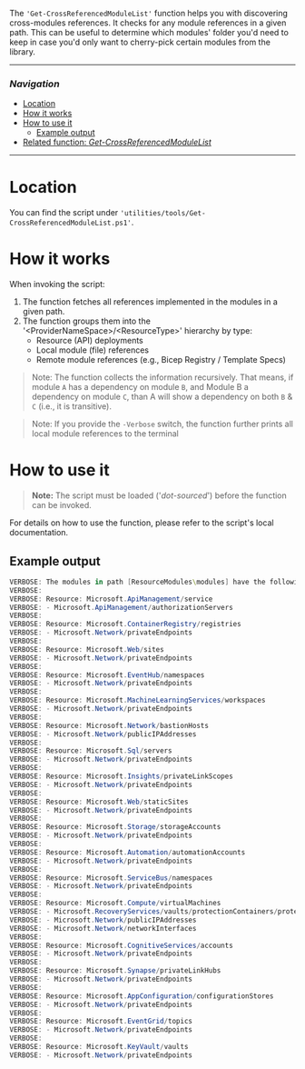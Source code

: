 The `'Get-CrossReferencedModuleList'` function helps you with discovering cross-modules references. It checks for any module references in a given path. This can be useful to determine which modules' folder you'd need to keep in case you'd only want to cherry-pick certain modules from the library.

---

### _Navigation_

- [Location](#location)
- [How it works](#how-it-works)
- [How to use it](#how-to-use-it)
  - [Example output](#example-output)
- [Related function: _Get-CrossReferencedModuleList_](#related-function-Get-CrossReferencedModuleList)

---
# Location

You can find the script under `'utilities/tools/Get-CrossReferencedModuleList.ps1'`.

# How it works

When invoking the script:

1. The function fetches all references implemented in the modules in a given path.
1. The function groups them into the '\<ProviderNameSpace\>/\<ResourceType\>' hierarchy by type:
     - Resource (API) deployments
     - Local module (file) references
     - Remote module references (e.g., Bicep Registry / Template Specs)

> Note: The function collects the information recursively. That means, if module `A` has a dependency on module `B`, and Module B a dependency on module `C`, than A will show a dependency on both `B` & `C` (i.e., it is transitive).


> Note: If you provide the `-Verbose` switch, the function further prints all local module references to the terminal

# How to use it

> **Note:** The script must be loaded ('*dot-sourced*') before the function can be invoked.

For details on how to use the function, please refer to the script's local documentation.

## Example output

```PowerShell
VERBOSE: The modules in path [ResourceModules\modules] have the following local folder references:
VERBOSE:
VERBOSE: Resource: Microsoft.ApiManagement/service
VERBOSE: - Microsoft.ApiManagement/authorizationServers
VERBOSE:
VERBOSE: Resource: Microsoft.ContainerRegistry/registries
VERBOSE: - Microsoft.Network/privateEndpoints
VERBOSE:
VERBOSE: Resource: Microsoft.Web/sites
VERBOSE: - Microsoft.Network/privateEndpoints
VERBOSE:
VERBOSE: Resource: Microsoft.EventHub/namespaces
VERBOSE: - Microsoft.Network/privateEndpoints
VERBOSE:
VERBOSE: Resource: Microsoft.MachineLearningServices/workspaces
VERBOSE: - Microsoft.Network/privateEndpoints
VERBOSE:
VERBOSE: Resource: Microsoft.Network/bastionHosts
VERBOSE: - Microsoft.Network/publicIPAddresses
VERBOSE:
VERBOSE: Resource: Microsoft.Sql/servers
VERBOSE: - Microsoft.Network/privateEndpoints
VERBOSE:
VERBOSE: Resource: Microsoft.Insights/privateLinkScopes
VERBOSE: - Microsoft.Network/privateEndpoints
VERBOSE:
VERBOSE: Resource: Microsoft.Web/staticSites
VERBOSE: - Microsoft.Network/privateEndpoints
VERBOSE:
VERBOSE: Resource: Microsoft.Storage/storageAccounts
VERBOSE: - Microsoft.Network/privateEndpoints
VERBOSE:
VERBOSE: Resource: Microsoft.Automation/automationAccounts
VERBOSE: - Microsoft.Network/privateEndpoints
VERBOSE:
VERBOSE: Resource: Microsoft.ServiceBus/namespaces
VERBOSE: - Microsoft.Network/privateEndpoints
VERBOSE:
VERBOSE: Resource: Microsoft.Compute/virtualMachines
VERBOSE: - Microsoft.RecoveryServices/vaults/protectionContainers/protectedItems
VERBOSE: - Microsoft.Network/publicIPAddresses
VERBOSE: - Microsoft.Network/networkInterfaces
VERBOSE:
VERBOSE: Resource: Microsoft.CognitiveServices/accounts
VERBOSE: - Microsoft.Network/privateEndpoints
VERBOSE:
VERBOSE: Resource: Microsoft.Synapse/privateLinkHubs
VERBOSE: - Microsoft.Network/privateEndpoints
VERBOSE:
VERBOSE: Resource: Microsoft.AppConfiguration/configurationStores
VERBOSE: - Microsoft.Network/privateEndpoints
VERBOSE:
VERBOSE: Resource: Microsoft.EventGrid/topics
VERBOSE: - Microsoft.Network/privateEndpoints
VERBOSE:
VERBOSE: Resource: Microsoft.KeyVault/vaults
VERBOSE: - Microsoft.Network/privateEndpoints
```
